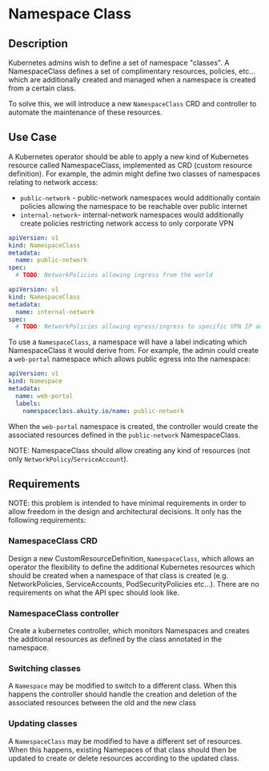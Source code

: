 # Namespace Class

## Description

Kubernetes admins wish to define a set of namespace "classes". A NamespaceClass defines a set of
complimentary resources, policies, etc... which are additionally created and managed
when a namespace is created from a certain class.

To solve this, we will introduce a new `NamespaceClass` CRD and controller to automate the maintenance
of these resources.

## Use Case

A Kubernetes operator should be able to apply a new kind of Kubernetes resource called NamespaceClass,
implemented as CRD (custom resource definition). For example, the admin might define two classes
of namespaces relating to network access:

* `public-network` - public-network namespaces would additionally contain policies allowing the namespace to be reachable over public internet
* `internal-network`- internal-network namespaces would additionally create policies restricting network access to only corporate VPN

```yaml
apiVersion: v1
kind: NamespaceClass
metadata:
  name: public-network
spec:
  # TODO: NetworkPolicies allowing ingress from the world
```

```yaml
apiVersion: v1
kind: NamespaceClass
metadata:
  name: internal-network
spec:
  # TODO: NetworkPolicies allowing egress/ingress to specific VPN IP address
```

To use a `NamespaceClass`, a namespace will have a label indicating which NamespaceClass it would
derive from. For example, the admin could create a `web-portal` namespace which allows public
egress into the namespace:

```yaml
apiVersion: v1
kind: Namespace
metadata:
  name: web-portal
  labels:
    namespaceclass.akuity.io/name: public-network
```

When the `web-portal` namespace is created, the controller would create the associated resources
defined in the `public-network` NamespaceClass.

NOTE: NamespaceClass should allow creating any kind of resources (not only `NetworkPolicy`/`ServiceAccount`).

## Requirements

NOTE: this problem is intended to have minimal requirements in order to allow freedom in the
design and architectural decisions. It only has the following requirements:

### NamespaceClass CRD

Design a new CustomResourceDefinition, `NamespaceClass`, which allows an operator the flexibility to
define the additional Kubernetes resources which should be created when a namespace of that class
is created (e.g. NetworkPolicies, ServiceAccounts, PodSecurityPolicies etc...). There are no
requirements on what the API spec should look like.

### NamespaceClass controller

Create a kubernetes controller, which monitors Namespaces and creates the additional resources
as defined by the class annotated in the namespace.

### Switching classes

A `Namespace` may be modified to switch to a different class. When this happens the controller should
handle the creation and deletion of the associated resources between the old and the new class

### Updating classes

A `NamespaceClass` may be modified to have a different set of resources. When this happens, existing
Namepaces of that class should then be updated to create or delete resources according to the
updated class.